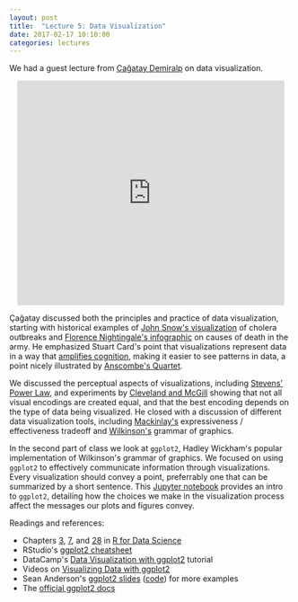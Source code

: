 ```yaml
---
layout: post
title:  "Lecture 5: Data Visualization"
date: 2017-02-17 10:10:00
categories: lectures
---
```


We had a guest lecture from [Çağatay Demiralp](http://hci.stanford.edu/~cagatay//) on data visualization.

<center>
<iframe src="https://docs.google.com/viewer?srcid=0B-M9UEiE6KFAWmtvUjQta0RFNkk&pid=explorer&efh=false&a=v&chrome=false&embedded=true" width="476px" height="400px" frameborder="0" marginwidth="0" marginheight="0"></iframe>
</center>
<!--
<center>
<iframe src="//www.slideshare.net/slideshow/embed_code/key/7VTVGmJRVcQ1Ln" width="476" height="400" frameborder="0" marginwidth="0" marginheight="0" scrolling="no"></iframe>
</center>
-->

Çağatay discussed both the principles and practice of data visualization, starting with historical examples of [John Snow's visualization](https://en.wikipedia.org/wiki/1854_Broad_Street_cholera_outbreak) of cholera outbreaks and [Florence Nightingale's infographic](https://en.wikipedia.org/wiki/Florence_Nightingale#/media/File:Nightingale-mortality.jpg) on causes of death in the army.
He emphasized Stuart Card's point that visualizations represent data in a way that [amplifies cognition](https://books.google.com/books?id=wdh2gqWfQmgC&lpg=PP1&dq=Readings%20in%20Information%20Visualization%3A%20Using%20Vision%20to%20Think&pg=PA15#v=onepage&q=amplify%20cognition&f=false), making it easier to see patterns in data, a point nicely illustrated by [Anscombe's Quartet](https://en.wikipedia.org/wiki/Anscombe%27s_quartet).

We discussed the perceptual aspects of visualizations, including [Stevens' Power Law](https://en.wikipedia.org/wiki/Stevens%27_power_law), and experiments by [Cleveland and McGill](http://www.jstor.org/stable/2288400?seq=1#page_scan_tab_contents) showing that not all visual encodings are created equal, and that the best encoding depends on the type of data being visualized.
He closed with a discussion of different data visualization tools, including [Mackinlay's](http://dl.acm.org/citation.cfm?id=22950) expressiveness / effectiveness tradeoff and [Wilkinson's](https://en.wikipedia.org/wiki/Leland_Wilkinson) grammar of graphics.

In the second part of class we look at `ggplot2`, Hadley Wickham's popular implementation of Wilkinson's grammar of graphics.
We focused on using `ggplot2` to  effectively communicate information through visualizations.
Every visualization should convey a point, preferrably one that can be summarized by a short sentence.
This [Jupyter notebook](https://github.com/jhofman/msd2017/blob/master/lectures/lecture_5/visualization_with_ggplot2.ipynb) provides an intro to `ggplot2`, detailing how the choices we make in the visualization process affect the messages our plots and figures convey.

Readings and references:

* Chapters [3](http://r4ds.had.co.nz/data-visualisation.html), [7](http://r4ds.had.co.nz/exploratory-data-analysis.html), and [28](http://r4ds.had.co.nz/graphics-for-communication.html) in [R for Data Science](http://r4ds.had.co.nz/)
* RStudio's [ggplot2 cheatsheet](https://www.rstudio.com/wp-content/uploads/2015/03/ggplot2-cheatsheet.pdf)
* DataCamp's [Data Visualization with ggplot2](https://campus.datacamp.com/courses/data-visualization-with-ggplot2-1/) tutorial
* Videos on [Visualizing Data with ggplot2](http://varianceexplained.org/RData/lessons/lesson2/)
* Sean Anderson's [ggplot2 slides](http://seananderson.ca/courses/12-ggplot2/ggplot2_slides_with_examples.pdf) ([code]((http://github.com/seananderson/datawranglR))) for more examples
* The [official ggplot2 docs](http://docs.ggplot2.org/current/)
